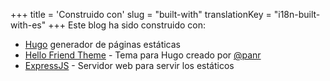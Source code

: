 +++
title = 'Construido con'
slug = "built-with"
translationKey = "i18n-built-with-es"
+++
Este blog ha sido construido con:
- [Hugo](https://gohugo.io/) generador de páginas estáticas
- [Hello Friend Theme](https://github.com/panr/hugo-theme-hello-friend) - Tema para Hugo creado por [@panr](https://twitter.com/panr)
- [ExpressJS](https://expressjs.com/) - Servidor web para servir los estáticos